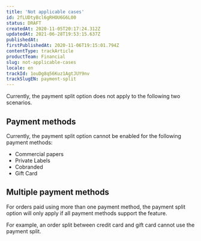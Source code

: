 ```yaml
---
title: 'Not applicable cases'
id: 2fLUDtyBcl6gRHOU6G6L00
status: DRAFT
createdAt: 2020-11-05T20:17:24.312Z
updatedAt: 2021-06-28T19:53:15.637Z
publishedAt: 
firstPublishedAt: 2020-11-06T19:15:01.794Z
contentType: trackArticle
productTeam: Financial
slug: not-applicable-cases
locale: en
trackId: 1ouDg8q56Kuz1AgtJUY9nv
trackSlugEN: payment-split
---
```


Currently, the payment split option does not apply to the following two scenarios.

## Payment methods
Currently, the payment split option cannot be enabled for the following payment methods:  

- Commercial papers 
- Private Labels 
- Cobranded
- Gift Card

## Multiple payment methods 
For orders paid using more than one payment method, the payment split option will only apply if all payment methods support the feature.   

For example, an order split between credit card and gift card cannot use the payment split.
